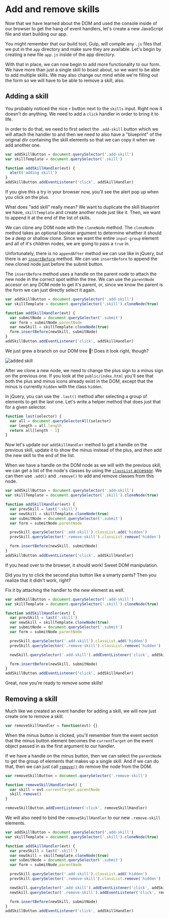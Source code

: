 # Add and remove skills

Now that we have learned about the DOM and used the console inside of our browser to get the hang of event handlers, let's create a new JavaScript file and start building our app.

You might remember that our build tool, Gulp, will compile any `.js` files that we put in the `app` directory and make sure they are available. Let's begin by creating a new file `app.js` inside of the app directory.

With that in place, we can now begin to add more functionality to our form. We have more than just a single skill to boast about, so we want to be able to add multiple skills. We may also change our mind while we're filling out the form so we will have to be able to remove a skill, also.

## Adding a skill

You probably noticed the nice `+` button next to the `skills` input. Right now it doesn't do anything. We need to add a `click` handler in order to bring it to life.

In order to do that, we need to first select the `.add-skill` button which we will attach the handler to and then we need to also have a "blueprint" of the original div containing the skill elements so that we can copy it when we add another one.

```js
var addSkillButton = document.querySelector('.add-skill')
var skillTemplate = document.querySelector('.skill')

function addSkillHandler(evt) {
  alert('adding skill')
}
addSkillButton.addEventListener('click', addSkillHandler)
```

If you give this a try in your browser now, you'll see the alert pop up when you click on the plus.

What does "add skill" really mean? We want to duplicate the skill blueprint we have, `skillTemplate` and create another node just like it. Then, we want to append it at the end of the list of skills.

We can clone any DOM node with the `cloneNode` method. The `cloneNode` method takes an optional boolean argument to determine whether it should be a deep or shallow clone. Since we want the entire `input-group` element and all of it's children nodes, we are going to pass a `true` in.

Unfortunately, there is no `appendAfter` method we can use like in jQuery, but there is an [`insertBefore`][insert-before] method. We can use `insertBefore` to append the new cloned node just before the submit button.

The `insertBefore` method uses a handle on the parent node to attach the new node in the correct spot within the tree. We can use the `parentNode` accesor on any DOM node to get it's parent, or, since we know the parent is the form we can just directly select it again.

```js
var addSkillButton = document.querySelector('.add-skill')
var skillTemplate = document.querySelector('.skill').cloneNode(true)

function addSkillHandler(evt) {
  var submitNode = document.querySelector('.submit')
  var form = submitNode.parentNode
  var newSkill = skillTemplate.cloneNode(true)
  form.insertBefore(newSkill, submitNode)
}
addSkillButton.addEventListener('click', addSkillHandler)
```

We just grew a branch on our DOM tree 🌳! Does it look right, though?

![added skill](https://s3.amazonaws.com/f.cl.ly/items/113x3C3q1H133y3b3C1e/Screen%20Shot%202016-01-24%20at%2010.14.00%20AM.png?v=ad58e105)

After we clone a new node, we need to change the plus sign to a minus sign on the previous one. If you look at the `public/index.html` you'll see that both the plus and minus icons already exist in the DOM, except that the minus is currently `hidden` with the class `hidden`.

In jQuery, you can use the `.last()` method after selecting a group of elements to get the last one. Let's write a helper method that does just that for a given selector.

```js
function last(selector) {
  var all = document.querySelectorAll(selector)
  var length = all.length
  return all[length - 1]
}
```

Now let's update our `addSkillHandler` method to get a handle on the previous skill, update it to show the minus instead of the plus, and _then_ add the new skill to the end of the list.

When we have a handle on the DOM node as we will with the previous skill, we can get a list of the node's classes by using the [`classList` accessor][class-list]. We can then use `.add()` and `.remove()` to add and remove classes from this node.


```js
var addSkillButton = document.querySelector('.add-skill')
var skillTemplate = document.querySelector('.skill').cloneNode(true)

function addSkillHandler(evt) {
  var prevSkill = last('.skill')
  var newSkill = skillTemplate.cloneNode(true)
  var submitNode = document.querySelector('.submit')
  var form = submitNode.parentNode

  prevSkill.querySelector('.add-skill').classList.add('hidden')
  prevSkill.querySelector('.remove-skill').classList.remove('hidden')

  form.insertBefore(newSkill, submitNode)
}
addSkillButton.addEventListener('click', addSkillHandler)
```

If you head over to the browser, it should work! Sweet DOM manipulation.

Did you try to click the second plus button like a smarty pants? Then you realize that it didn't work, right?

Fix it by attaching the handler to the new element as well.


```js
var addSkillButton = document.querySelector('.add-skill')
var skillTemplate = document.querySelector('.skill').cloneNode(true)

function addSkillHandler(evt) {
  var prevSkill = last('.skill')
  var newSkill = skillTemplate.cloneNode(true)
  var submitNode = document.querySelector('.submit')
  var form = submitNode.parentNode

  prevSkill.querySelector('.add-skill').classList.add('hidden')
  prevSkill.querySelector('.remove-skill').classList.remove('hidden')

  newSkill.querySelector('.add-skill').addEventListener('click', addSkillHandler)

  form.insertBefore(newSkill, submitNode)
}
addSkillButton.addEventListener('click', addSkillHandler)
```

Great, now you're ready to remove some skills!

## Removing a skill

Much like we created an event handler for adding a skill, we will now just create one to remove a skill.

```js
var removeSkillHandler = function(evt) {}
```

When the minus button is clicked, you'll remember from the event section that the minus button element becomes the `currentTarget` on the event object passed in as the first argument to our handler.

If we have a handle on the minus button, then we can select the `parentNode` to get the group of elements that makes up a single skill. And if we can do that, then we can just call [`remove()`][remove-node] do remove the node from the DOM.

```js
var removeSkillButton = document.querySelector('.remove-skill')

function removeSkillHandler(evt) {
  var skill = evt.currentTarget.parentNode
  skill.remove()
}

removeSkillButton.addEventListener('click', removeSkillHandler)
```

We will also need to bind the `removeSkillHandler` to our new `.remove-skill` elements.

```js
var addSkillButton = document.querySelector('.add-skill')
var skillTemplate = document.querySelector('.skill').cloneNode(true)

function addSkillHandler(evt) {
  var prevSkill = last('.skill')
  var newSkill = skillTemplate.cloneNode(true)
  var submitNode = document.querySelector('.submit')
  var form = submitNode.parentNode

  prevSkill.querySelector('.add-skill').classList.add('hidden')
  prevSkill.querySelector('.remove-skill').classList.remove('hidden')

  newSkill.querySelector('.add-skill').addEventListener('click', addSkillHandler)
  newSkill.querySelector('.remove-skill').addEventListener('click', removeSkillHandler)

  form.insertBefore(newSkill, submitNode)
}
addSkillButton.addEventListener('click', addSkillHandler)
```

[class-list]: https://developer.mozilla.org/en-US/docs/Web/API/Element/classList
[insert-before]: https://developer.mozilla.org/en-US/docs/Web/API/Node/insertBefore
[remove-node]: https://developer.mozilla.org/en-US/docs/Web/API/ChildNode/remove
